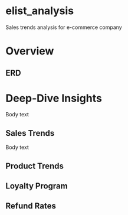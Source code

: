 # elist_analysis
Sales trends analysis for e-commerce company

# Overview

## ERD

# Deep-Dive Insights
Body text

## Sales Trends
Body text

## Product Trends
## Loyalty Program
## Refund Rates
